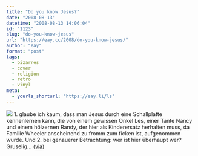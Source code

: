 ```yaml
---
title: "Do you know Jesus?"
date: "2008-08-13"
datetime: "2008-08-13 14:06:04"
id: "1123"
slug: "do-you-know-jesus"
url: "https://eay.cc/2008/do-you-know-jesus/"
author: "eay"
format: "post"
tags:
  - bizarres
  - cover
  - religion
  - retro
  - vinyl
meta:
  - yourls_shorturl: "https://eay.li/ls"
---
```


![](/uploads/2008/doyouknowjesus.jpg) 1. glaube ich kaum, dass man Jesus durch eine Schallplatte kennenlernen kann, die von einem gewissen Onkel Les, einer Tante Nancy und einem hölzernen Randy, der hier als Kinderersatz herhalten muss, da Familie Wheeler anscheinend zu fromm zum ficken ist, aufgenommen wurde. Und 2. bei genauerer Betrachtung: wer ist hier überhaupt wer? Gruselig... ([via](http://ffffound.com/image/a45aa3d0e25224f45a9654077ed1d30ccc4f4eb4?c=1363654))
